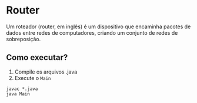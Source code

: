 # Router

Um roteador (router, em inglês) é um dispositivo que encaminha pacotes de dados entre redes de computadores, criando um conjunto de redes de sobreposição.

## Como executar?

1. Compile os arquivos .java
2. Execute o `Main`

```console
javac *.java
java Main
```
